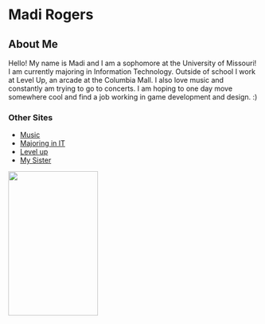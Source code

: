 # Madi Rogers
## About Me
Hello! My name is Madi and I am a sophomore at the University of Missouri! I am currently majoring in Information Technology. Outside of school I work at Level Up, an arcade at the Columbia Mall. I also love music and constantly am trying to go to concerts. I am hoping to one day move somewhere cool and find a job working in game development and design. :)

### Other Sites
- [Music](https://github.com/madirgrs/MidtermProject/blob/main/MUSIC.md)
- [Majoring in IT](https://github.com/madirgrs/MidtermProject/blob/main/MAJOR.md)
- [Level up](https://github.com/madirgrs/MidtermProject/blob/main/LEVELUP.md)
- [My Sister](https://github.com/madirgrs/MidtermProject/blob/main/SISTER.md)

<img src="https://i.ibb.co/2j9KKJv/IMG-2044.jpg" width="180" height="290" />
